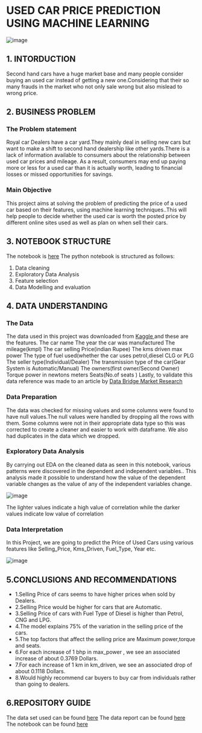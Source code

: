 
# USED CAR PRICE PREDICTION USING MACHINE LEARNING
![image](https://user-images.githubusercontent.com/116062465/212169589-cd768617-111d-4470-92f7-8334dee9e861.png)


## 1. INTORDUCTION
Second hand cars have a huge market base and many people consider buying an used car instead of getting a new one.Considering that their so many frauds in the market who not only sale wrong but also mislead to wrong price.

## 2. BUSINESS PROBLEM
### The Problem statement
Royal car Dealers have a car yard.They mainly deal in selling new cars but want to make a shift to second hand dealership like other yards.There is a lack of information available to consumers about the relationship between used car prices and mileage. As a result, consumers may end up paying more or less for a used car than it is actually worth, leading to financial losses or missed opportunities for savings.

### Main Objective
This project aims at solving the problem of predicting the price of a used car based on their features, using machine learning techniques..This will help people to decide whether the used car is worth the posted price by different online sites used as well as plan on when sell their cars.

## 3. NOTEBOOK STRUCTURE
The notebook is [here](https://github.com/Wachira-2030/used-car-price-prediction/blob/main/index1.ipynb)
The python notebook is structured as follows:
1. Data cleaning
2. Exploratory Data Analysis
3. Feature selection 
4. Data Modelling and evaluation

## 4. DATA UNDERSTANDING
### The Data
The data used in this project was downloaded from [Kaggle ](https://www.kaggle.com/datasets/nehalbirla/vehicle-dataset-from-cardekho) 
and these are the features.
The car name
The year the car was manufactured
The mileage(kmpl)
The car selling Price(indian Rupee)
The kms driven
max power
The type of fuel used(whether the car uses petrol,diesel CLG or PLG
The seller type(Individual/Dealer)
The transmission type of the car(Gear System is Automatic/Manual)
The owners(first owner/Second Owner)
Torque power in newtons meters
Seats(No.of seats )
Lastly, to validate this data reference was made to an article by [Data Bridge Market Research](https://www.databridgemarketresearch.com/reports/global-used-car-market)

### Data Preparation
The data was checked for missing values and some columns were found to have null values.The null values were handled by dropping all the rows with them.
Some columns were not in their appropriate data type so this was corrected to create a cleaner and easier to work with dataframe.
We also had duplicates in the data which we dropped.

### Exploratory Data Analysis
By carrying out EDA on the cleaned data as seen in this notebook, various patterns were discovered in the dependent and independent variables.. This analysis made it possible to understand how the value of the dependent variable changes as the value of any of the independent variables change.

![image](https://user-images.githubusercontent.com/116062465/212166267-f6765288-de1a-4d4d-a03b-2d92c201d2a0.png)

The lighter values indicate a high value of correlation while the darker values indicate low value of correlation
### Data Interpretation
In this Project, we are going to predict the Price of Used Cars using various features like  Selling_Price, Kms_Driven, Fuel_Type, Year etc. 

![image](https://user-images.githubusercontent.com/116062465/212165581-2cd03e5e-b4f7-459f-937f-2a64e808b325.png)



## 5.CONCLUSIONS AND RECOMMENDATIONS
- 1.Selling Price of cars seems to have higher prices when sold by Dealers.
- 2.Selling Price would be higher for cars that are Automatic. 
- 3.Selling Price of cars with Fuel Type of Diesel is higher than Petrol, CNG  and LPG.
- 4.The model explains 75% of the variation in the selling price of the cars.
- 5.The top factors that affect the selling price are Maximum power,torque and seats.
- 6.For each increase of 1 bhp in max_power , we see an associated increase of about 0.3769 Dollars.
- 7.For each increase of 1 km in km_driven, we see an associated drop of about 0.1118 Dollars.
- 8.Would highly recommend car buyers to buy  car from individuals rather than going to dealers.



## 6.REPOSITORY GUIDE
The data set used can be found [here](https://github.com/Wachira-2030/used-car-price-prediction/blob/main/Car%20details%20v3.csv)
The data report can be found [here](https://docs.google.com/document/d/1B9I0-xRG8lxLWqaBFGVek-dTkqbagRHvYpjNrPdN8tU/edit#heading=h.k2dex7ijg0)
The notebook can be found [here](https://github.com/Wachira-2030/used-car-price-prediction/blob/main/index.ipynb)
